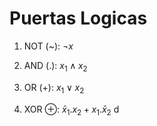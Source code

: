 # Puertas Logicas

1. NOT (~): $\neg x$

2. AND (.): $x_1 \land x_2$

3. OR (+): $x_1 \lor x_2$

4. XOR $\oplus$: $\bar x_1 . x_2 + x_1 . \bar x_2$ d